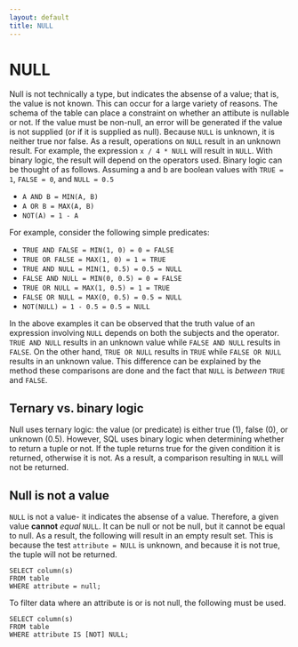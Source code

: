 ```yaml
---
layout: default
title: NULL
---
```


# NULL

Null is not technically a type, but indicates the absense of a value; that is, the value is not known. This can occur for a large variety of reasons. The schema of the table can place a constraint on whether an attibute is nullable or not. If the value must be non-null, an error will be generated if the value is not supplied (or if it is supplied as null). Because `NULL` is unknown, it is neither true nor false. As a result, operations on `NULL` result in an unknown result. For example, the expression `x / 4 * NULL` will result in `NULL`. With binary logic, the result will depend on the operators used. Binary logic can be thought of as follows. Assuming a and b are boolean values with `TRUE = 1`, `FALSE = 0`, and `NULL = 0.5`

* `A AND B = MIN(A, B)`
* `A OR B = MAX(A, B)`
* `NOT(A) = 1 - A`

For example, consider the following simple predicates:

* `TRUE AND FALSE = MIN(1, 0) = 0 = FALSE`
* `TRUE OR FALSE = MAX(1, 0) = 1 = TRUE`
* `TRUE AND NULL = MIN(1, 0.5) = 0.5 = NULL`
* `FALSE AND NULL = MIN(0, 0.5) = 0 = FALSE`
* `TRUE OR NULL = MAX(1, 0.5) = 1 = TRUE`
* `FALSE OR NULL = MAX(0, 0.5) = 0.5 = NULL`
* `NOT(NULL) = 1 - 0.5 = 0.5 = NULL`

In the above examples it can be observed that the truth value of an expression involving `NULL` depends on both the subjects and the operator. `TRUE AND NULL` results in an unknown value while `FALSE AND NULL` results in `FALSE`. On the other hand, `TRUE OR NULL` results in `TRUE` while `FALSE OR NULL` results in an unknown value. This difference can be explained by the method these comparisons are done and the fact that `NULL` is *between* `TRUE` and `FALSE`.

## Ternary vs. binary logic
Null uses ternary logic: the value (or predicate) is either true (1), false (0), or unknown (0.5). However, SQL uses binary logic when determining whether to return a tuple or not. If the tuple returns true for the given condition it is returned, otherwise it is not. As a result, a comparison resulting in `NULL` will not be returned.

## Null is not a value
`NULL` is not a value- it indicates the absense of a value. Therefore, a given value **cannot** *equal* `NULL`. It can be null or not be null, but it cannot be equal to null. As a result, the following will result in an empty result set. This is because the test `attribute = NULL` is unknown, and because it is not true, the tuple will not be returned.

```
SELECT column(s)
FROM table
WHERE attribute = null;
``` 

To filter data where an attribute is or is not null, the following must be used.

```
SELECT column(s)
FROM table
WHERE attribute IS [NOT] NULL;
```